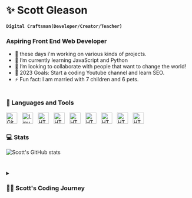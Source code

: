 # ✨ Scott Gleason

**`Digital Craftsman(Developer/Creator/Teacher)`**

### Aspiring Front End Web Developer
- 🔭 these days i'm working on various kinds of projects.
- 🌱 I’m currently learning JavaScript and Python
- 👯 I’m looking to collaborate with people that want to change the world!
- 💎 2023 Goals: Start a coding Youtube channel and learn SEO.
- ⚡ Fun fact: I am married with 7 children and 6 pets.

#


### 🧰 Languages and Tools
<img align="left" alt="Git" width="30px" style="padding-right:10px;" src="https://cdn.jsdelivr.net/gh/devicons/devicon/icons/git/git-original.svg" />
<img align="left" alt="Linux" width="30px" style="padding-right:10px;" src="https://cdn.jsdelivr.net/gh/devicons/devicon/icons/linux/linux-original.svg" />
<img align="left" alt="HTML5" width="30px" style="padding-right:10px;" src="https://cdn.jsdelivr.net/gh/devicons/devicon/icons/html5/html5-plain.svg" />
<img align="left" alt="HTML5" width="30px" style="padding-right:10px;" src="https://cdn.jsdelivr.net/gh/devicons/devicon/icons/css3/css3-plain.svg" />
<img align="left" alt="HTML5" width="30px" style="padding-right:10px;" src="https://cdn.jsdelivr.net/gh/devicons/devicon/icons/javascript/javascript-plain.svg" />
<img align="left" alt="HTML5" width="30px" style="padding-right:10px;" src="https://cdn.jsdelivr.net/gh/devicons/devicon/icons/python/python-plain.svg" />
<img align="left" alt="HTML5" width="30px" style="padding-right:10px;" src="https://cdn.jsdelivr.net/gh/devicons/devicon/icons/cplusplus/cplusplus-line.svg" />
<img align="left" alt="HTML5" width="30px" style="padding-right:10px;" src="https://cdn.jsdelivr.net/gh/devicons/devicon/icons/github/github-original.svg" />
<img align="left" alt="HTML5" width="30px" style="padding-right:10px;" src="https://cdn.jsdelivr.net/gh/devicons/devicon/icons/bash/bash-plain.svg" />
<br />

#

### 💻 Stats

![Scott's GitHub stats](https://github-readme-stats.vercel.app/api?username=scott-gleason&show-icons=true&theme=gruvbox)

#

<details>
  <summary><h3>👨‍⚖️ Scott's Coding Journey</h3></summary>
    I started my coding journey in 1989 by taking an Introduction to Computers class at my local community college. I learned the basics of Pascal during this class, and found I had fallen in love with coding. 
    From there I started to work towards a degree in Computer Information Systems learning COBOL and C. Various things in life changed around this time and I had to give up pursuing my dream of programming. 30 years later     I would pick up where I left off during the height of the pandemic. I enrolled in my local community college and started to take classes in Web and Software Development. I have since completed my Assocaites Degree,
    and am looking to make a job change into full time programming. It has been a long journey getting to where I am today, but it reminds me our goals and a dreams are always within reach if we put in the effort to 
    achieve them.
</details>
